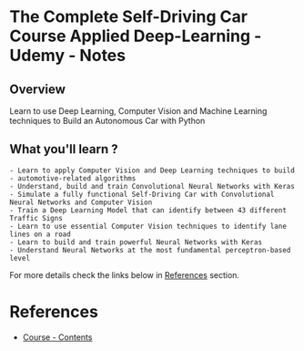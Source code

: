# The Complete Self-Driving Car Course Applied Deep-Learning - Udemy - Notes

## Overview

Learn to use Deep Learning, Computer Vision and Machine Learning techniques to Build an Autonomous Car with Python

## What you'll learn ?

    - Learn to apply Computer Vision and Deep Learning techniques to build - automotive-related algorithms
    - Understand, build and train Convolutional Neural Networks with Keras
    - Simulate a fully functional Self-Driving Car with Convolutional Neural Networks and Computer Vision
    - Train a Deep Learning Model that can identify between 43 different Traffic Signs
    - Learn to use essential Computer Vision techniques to identify lane lines on a road
    - Learn to build and train powerful Neural Networks with Keras
    - Understand Neural Networks at the most fundamental perceptron-based level

For more details check the links below in [References](#references) section.


# References

- [Course - Contents](https://www.udemy.com/course/applied-deep-learningtm-the-complete-self-driving-car-course/?utm_source=adwords&utm_medium=udemyads&utm_campaign=LongTail_la.EN_cc.ROW&utm_content=deal4584&utm_term=_._ag_77879424134_._ad_535397245863_._kw__._de_c_._dm__._pl__._ti_dsa-1007766171312_._li_1006094_._pd__._&matchtype=&gclid=CjwKCAiAzKqdBhAnEiwAePEjknvCAkOKNLljH35ZVMV2gL60wiT_uXpSLd-vy6zzNFzxxE75FAwT5xoChtgQAvD_BwE)

